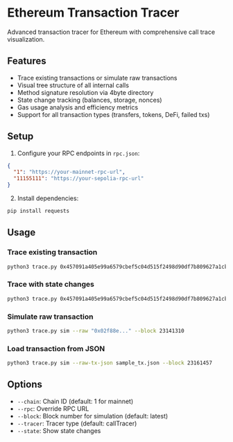# Ethereum Transaction Tracer

Advanced transaction tracer for Ethereum with comprehensive call trace visualization.

## Features

- Trace existing transactions or simulate raw transactions
- Visual tree structure of all internal calls
- Method signature resolution via 4byte directory
- State change tracking (balances, storage, nonces)
- Gas usage analysis and efficiency metrics
- Support for all transaction types (transfers, tokens, DeFi, failed txs)

## Setup

1. Configure your RPC endpoints in `rpc.json`:
```json
{
  "1": "https://your-mainnet-rpc-url",
  "11155111": "https://your-sepolia-rpc-url"
}
```

2. Install dependencies:
```bash
pip install requests
```

## Usage

### Trace existing transaction
```bash
python3 trace.py 0x457091a405e99a6579cbef5c04d515f2498d90df7b809627a1cb08094d1f9529
```

### Trace with state changes
```bash
python3 trace.py 0x457091a405e99a6579cbef5c04d515f2498d90df7b809627a1cb08094d1f9529 --state
```

### Simulate raw transaction
```bash
python3 trace.py sim --raw "0x02f88e..." --block 23141310
```

### Load transaction from JSON
```bash
python3 trace.py sim --raw-tx-json sample_tx.json --block 23161457
```

## Options

- `--chain`: Chain ID (default: 1 for mainnet)
- `--rpc`: Override RPC URL
- `--block`: Block number for simulation (default: latest)
- `--tracer`: Tracer type (default: callTracer)
- `--state`: Show state changes
